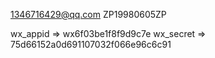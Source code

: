 1346716429@qq.com
ZP19980605ZP

wx_appid => wx6f03be1f8f9d9c7e
wx_secret => 75d66152a0d691107032f066e96c6c91